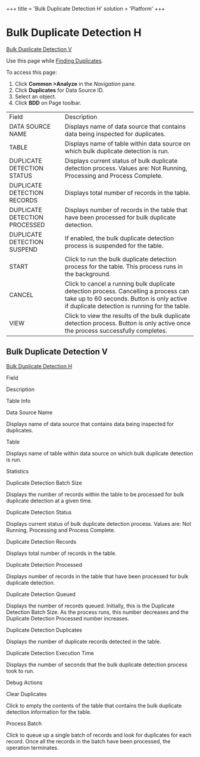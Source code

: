 +++
title = 'Bulk Duplicate Detection H'
solution = 'Platform'
+++

# Bulk Duplicate Detection H

[Bulk Duplicate Detection
V](Bulk_Duplicate_Detection_H.htm#Bulk_Duplicate_Detection_V)

<div class="use">

Use this page while [Finding
Duplicates](../../Common/Use_Cases/Find_Duplicates_Overview.htm).

</div>

To access this page:

1.  Click <span style="font-weight: bold;">Common \></span>**Analyze**
    in the *Navigation* pane.
2.  Click **Duplicates** for Data Source ID.
3.  Select an object.
4.  Click **BDD** on Page
toolbar.

|                               |                                                                                                                                                                                    |
| ----------------------------- | ---------------------------------------------------------------------------------------------------------------------------------------------------------------------------------- |
| Field                         | Description                                                                                                                                                                        |
| DATA SOURCE NAME              | Displays name of data source that contains data being inspected for duplicates.                                                                                                    |
| TABLE                         | Displays name of table within data source on which bulk duplicate detection is run.                                                                                                |
| DUPLICATE DETECTION STATUS    | Displays current status of bulk duplicate detection process. Values are: Not Running, Processing and Process Complete.                                                             |
| DUPLICATE DETECTION RECORDS   | Displays total number of records in the table.                                                                                                                                     |
| DUPLICATE DETECTION PROCESSED | Displays number of records in the table that have been processed for bulk duplicate detection.                                                                                     |
| DUPLICATE DETECTION SUSPEND   | If enabled, the bulk duplicate detection process is suspended for the table.                                                                                                       |
| START                         | Click to run the bulk duplicate detection process for the table. This process runs in the background.                                                                              |
| CANCEL                        | Click to cancel a running bulk duplicate detection process. Cancelling a process can take up to 60 seconds. Button is only active if duplicate detection is running for the table. |
| VIEW                          | Click to view the results of the bulk duplicate detection process. Button is only active once the process successfully completes.                                                  |

## <span id="Bulk_Duplicate_Detection_V"></span>Bulk Duplicate Detection V

[Bulk Duplicate Detection H](Bulk_Duplicate_Detection_H.htm)

Field

Description

Table Info

Data Source Name

Displays name of data source that contains data being inspected for
duplicates.

Table

Displays name of table within data source on which bulk duplicate
detection is run.

Statistics

Duplicate Detection Batch Size

Displays the number of records within the table to be processed for bulk
duplicate detection at a given time.

Duplicate Detection Status

Displays current status of bulk duplicate detection process. Values are:
Not Running, Processing and Process Complete.

Duplicate Detection Records

Displays total number of records in the table.

Duplicate Detection Processed

Displays number of records in the table that have been processed for
bulk duplicate detection.

Duplicate Detection Queued

Displays the number of records queued. Initially, this is the Duplicate
Detection Batch Size. As the process runs, this number decreases and the
Duplicate Detection Processed number increases.

Duplicate Detection Duplicates

Displays the number of duplicate records detected in the table.

Duplicate Detection Execution Time

Displays the number of seconds that the bulk duplicate detection process
took to run.

Debug Actions

Clear Duplicates

Click to empty the contents of the table that contains the bulk
duplicate detection information for the table.

Process Batch

Click to queue up a single batch of records and look for duplicates for
each record. Once all the records in the batch have been processed, the
operation terminates.<span> </span>

